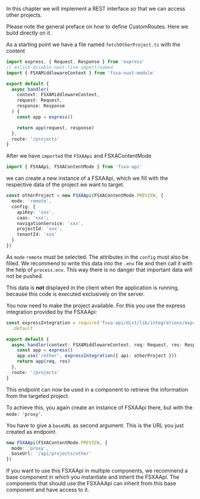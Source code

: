In this chapter we will implement a REST interface so that we can access other projects.

Please note the general preface on how to define CustomRoutes. Here we build directly on it.

As a starting point we have a file named `fetchOtherProject.ts` with the content

```typescript
import express, { Request, Response } from 'express'
// eslint-disable-next-line import/named
import { FSXAMiddlewareContext } from 'fsxa-nuxt-module'

export default {
  async handler(
    context: FSXAMiddlewareContext,
    request: Request,
    response: Response
  ) {
    const app = express()

    return app(request, response)
  },
  route: '/projects'
}
```

After we have `imported` the `FSXAApi` and FSXAContentMode

```typescript
import { FSXAApi, FSXAContentMode } from 'fsxa-api'
```

we can create a new instance of a FSXAApi, which we fill with the respective data of the project we want to target.

```typescript
const otherProject = new FSXAApi(FSXAContentMode.PREVIEW, {
  mode: 'remote',
  config: {
    apiKey: 'xxx',
    caas: 'xxx',
    navigationService: 'xxx',
    projectId: 'xxx',
    tenantId: 'xxx'
  }
})
```

As `mode` `remote` must be selected. The attributes in the `config` must also be filled. We recommend to write this data 
into the `.env` file and then call it with the help of `process.env`. This way there is no danger that important 
data will not be pushed.

This data is **not** displayed in the client when the application is running, 
because this code is executed exclusively on the server.

You now need to make the project available. For this you use the express integration provided by the FSXAApi:

```typescript
const expressIntegration = require('fsxa-api/dist/lib/integrations/express')
  .default
```

```typescript
export default {
  async handler(context: FSXAMiddlewareContext, req: Request, res: Response) {
    const app = express()
    app.use('/other', expressIntegration({ api: otherProject }))
    return app(req, res)
  },
  route: '/projects'
}
```

This endpoint can now be used in a component to retrieve the information from the targeted project.

To achieve this, you again create an instance of FSXAApi there, but with the `mode: 'proxy'`.

You have to give a `baseURL` as second argument. This is the URL you just created as endpoint.

```typescript
new FSXAApi(FSXAContentMode.PREVIEW, {
  mode: 'proxy',
  baseUrl: '/api/projects/other'
})
```

If you want to use this FSXAApi in multiple components, we recommend a base component in which you instantiate and 
inherit the FSXAApi. The components that should use the FSXAAApi can inherit from this base component and
have access to it.
